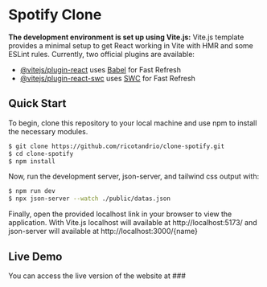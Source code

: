 # Spotify Clone

**The development environment is set up using Vite.js:**
Vite.js template provides a minimal setup to get React working in Vite with HMR and some ESLint rules. Currently, two official plugins are available:
- [@vitejs/plugin-react](https://github.com/vitejs/vite-plugin-react/blob/main/packages/plugin-react/README.md) uses [Babel](https://babeljs.io/) for Fast Refresh
- [@vitejs/plugin-react-swc](https://github.com/vitejs/vite-plugin-react-swc) uses [SWC](https://swc.rs/) for Fast Refresh

## Quick Start
To begin, clone this repository to your local machine and use npm to install the necessary modules.

```bash
$ git clone https://github.com/ricotandrio/clone-spotify.git
$ cd clone-spotify
$ npm install
```

Now, run the development server, json-server, and tailwind css output with:

```bash
$ npm run dev
$ npx json-server --watch ./public/datas.json
```

Finally, open the provided localhost link in your browser to view the application. With Vite.js localhost will available at http://localhost:5173/ and json-server will available at http://localhost:3000/{name}

## Live Demo
You can access the live version of the website at ###
